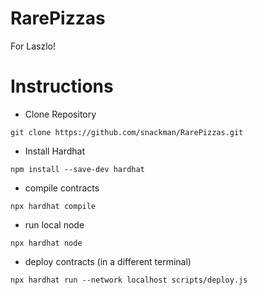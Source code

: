 # RarePizzas
For Laszlo!




# Instructions

- Clone Repository

```
git clone https://github.com/snackman/RarePizzas.git
```
- Install Hardhat

```
npm install --save-dev hardhat
```

- compile contracts

```
npx hardhat compile
```

- run local node

```
npx hardhat node
```

- deploy contracts (in a different terminal)

```
npx hardhat run --network localhost scripts/deploy.js
```
